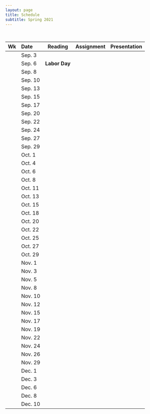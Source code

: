 ```yaml
---
layout: page
title: Schedule
subtitle: Spring 2021
---
```


<br>

| Wk | Date | Reading | Assignment | Presentation|
|:------:|:------|:--------:|:------:|----:|
|  | Sep. 3   |  
|  | Sep. 6   | **Labor Day** |
|  | Sep. 8   | 
|  | Sep. 10  | 
|  | Sep. 13  | 
|  | Sep. 15  | 
|  | Sep. 17  | 
|  | Sep. 20  | 
|  | Sep. 22  | 
|  | Sep. 24  | 
|  | Sep. 27  | 
|  | Sep. 29  | 
|  | Oct. 1   | 
|  | Oct. 4   | 
|  | Oct. 6   | 
|  | Oct. 8   | 
|  | Oct. 11  | 
|  | Oct. 13  | 
|  | Oct. 15  | 
|  | Oct. 18  | 
|  | Oct. 20  | 
|  | Oct. 22  | 
|  | Oct. 25  | 
|  | Oct. 27  | 
|  | Oct. 29  | 
|  | Nov. 1   | 
|  | Nov. 3   | 
|  | Nov. 5   | 
|  | Nov. 8   | 
|  | Nov. 10  | 
|  | Nov. 12  | 
|  | Nov. 15  | 
|  | Nov. 17  | 
|  | Nov. 19  | 
|  | Nov. 22  | 
|  | Nov. 24  | 
|  | Nov. 26  | 
|  | Nov. 29  | 
|  | Dec. 1   | 
|  | Dec. 3   | 
|  | Dec. 6   | 
|  | Dec. 8   | 
|  | Dec. 10  | 
